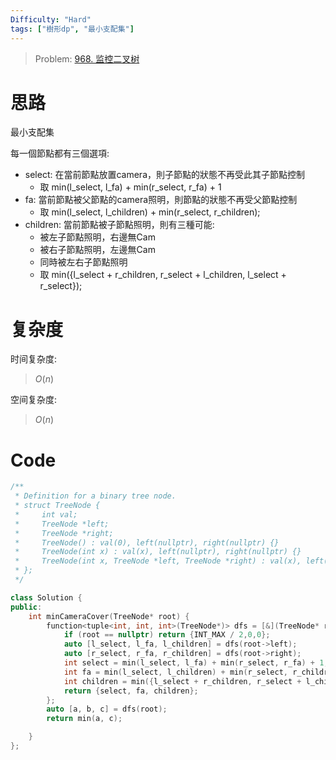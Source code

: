 ```yaml
---
Difficulty: "Hard"
tags: ["樹形dp", "最小支配集"]
---
```


> Problem: [968. 监控二叉树](https://leetcode.cn/problems/binary-tree-cameras/description/)

# 思路

最小支配集

每一個節點都有三個選項:
- select: 在當前節點放置camera，則子節點的狀態不再受此其子節點控制
  - 取 min(l_select, l_fa) + min(r_select, r_fa) + 1
- fa: 當前節點被父節點的camera照明，則節點的狀態不再受父節點控制
  - 取 min(l_select, l_children) + min(r_select, r_children);
- children: 當前節點被子節點照明，則有三種可能:
  - 被左子節點照明，右邊無Cam
  - 被右子節點照明，左邊無Cam
  - 同時被左右子節點照明
  - 取  min({l_select + r_children, r_select + l_children, l_select + r_select});

# 复杂度

时间复杂度:
> $O(n)$

空间复杂度:
> $O(n)$

# Code
```C++
/**
 * Definition for a binary tree node.
 * struct TreeNode {
 *     int val;
 *     TreeNode *left;
 *     TreeNode *right;
 *     TreeNode() : val(0), left(nullptr), right(nullptr) {}
 *     TreeNode(int x) : val(x), left(nullptr), right(nullptr) {}
 *     TreeNode(int x, TreeNode *left, TreeNode *right) : val(x), left(left), right(right) {}
 * };
 */

class Solution {
public:
    int minCameraCover(TreeNode* root) {
        function<tuple<int, int, int>(TreeNode*)> dfs = [&](TreeNode* root) ->tuple<int, int, int> {
            if (root == nullptr) return {INT_MAX / 2,0,0};
            auto [l_select, l_fa, l_children] = dfs(root->left);
            auto [r_select, r_fa, r_children] = dfs(root->right);
            int select = min(l_select, l_fa) + min(r_select, r_fa) + 1;
            int fa = min(l_select, l_children) + min(r_select, r_children);
            int children = min({l_select + r_children, r_select + l_children, l_select + r_select});
            return {select, fa, children};
        };
        auto [a, b, c] = dfs(root);
        return min(a, c);

    }
};
```
  
